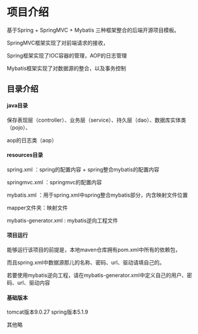 # 项目介绍

基于Spring + SpringMVC + Mybatis 三种框架整合的后端开源项目模板。

SpringMVC框架实现了对前端请求的接收，

Spring框架实现了IOC容器的管理，AOP的日志管理

Mybatis框架实现了对数据源的整合，以及事务控制

## 目录介绍

#### java目录

保存表现层（controller）、业务层（service）、持久层（dao）、数据库实体类（pojo）、

aop的日志类（aop）

#### resources目录

spring.xml  ：spring的配置内容 + spring整合mybatis的配置内容

springmvc.xml ：springmvc的配置内容

mybatis.xml ：用于spring.xml中spring整合mybatis部分，内含映射文件位置

mapper文件夹：映射文件

mybatis-generator.xml : mybatis逆向工程文件



#### 项目运行

能够运行该项目的前提是，本地maven仓库拥有pom.xml中所有的依赖包，

而且spring.xml中数据源那儿的名称、密码、url、驱动请填自己的。

若要使用mybatis逆向工程，请在mybatis-generator.xml中定义自己的用户、密码、url、驱动内容



#### 基础版本

tomcat版本9.0.27
spring版本5.1.9

其他略

